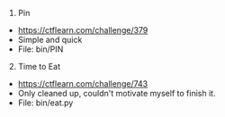 1. Pin
 - https://ctflearn.com/challenge/379
 - Simple and quick
 - File: bin/PIN
2. Time to Eat
 - https://ctflearn.com/challenge/743
 - Only cleaned up, couldn't motivate myself to finish it.
 - File: bin/eat.py
